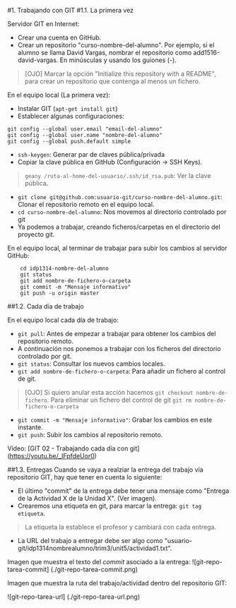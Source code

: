 

#1. Trabajando con GIT
#1.1. La primera vez

Servidor GIT en Internet:
* Crear una cuenta en GitHub.
* Crear un repositorio "curso-nombre-del-alumno". Por ejemplo, si el alumno se llama David Vargas, 
nombrar el repositorio como add1516-david-vargas. En minúsculas y usando los guiones (-).

> [OJO] Marcar la opción "Initialize this repository with a README", para crear un repositorio que contenga al menos un fichero.

En el equipo local (La primera vez):
* Instalar GIT (`apt-get install git`)
* Establecer algunas configuraciones:
```
git config --global user.email "email-del-alumno"
git config --global user.name "nombre-del-alumno"
git config --global push.default simple
```
* `ssh-keygen`: Generar par de claves pública/privada
* Copiar la clave pública en GitHub (Configuración -> SSH Keys).

> `geany /ruta-al-home-del-usuario/.ssh/id_rsa.pub`: Ver la clave pública.

* `git clone git@github.com:usuario-git/curso-nombre-del-alumno.git`: Clonar el repositorio remoto en el equipo local.
* `cd curso-nombre-del-alumno`: Nos movemos al directorio controlado por git
* Ya podemos a trabajar, creando ficheros/carpetas en el directorio del proyecto git.

En el equipo local, al terminar de trabajar para subir los cambios al servidor GitHub:
```
    cd idp1314-nombre-del-alumno
    git status
    git add nombre-de-fichero-o-carpeta
    git commit -m "Mensaje informativo"
    git push -u origin master
```

##1.2. Cada día de trabajo

En el equipo local cada día de trabajo:
* `git pull`: Antes de empezar a trabajar para obtener los cambios del repositorio remoto.
* A continuación nos ponemos a trabajar con los ficheros del directorio controlado por git.
* `git status`: Consultar los nuevos cambios locales.
* `git add nombre-de-fichero-o-carpeta`: Para añadir un fichero al control de git. 

> [OJO] 
> Si quiero anular esta acción hacemos `git checkout nombre-de-fichero`.
> Para eliminar un fichero del control de git `git rm nombre-de-fichero-o-carpeta`

* `git commit -m "Mensaje informativo"`: Grabar los cambios en este instante.
* `git push`: Subir los cambios al repositorio remoto.

Vídeo: [GIT 02 - Trabajando cada día con git] (https://youtu.be/_IFpfdeUor0)

##1.3. Entregas
Cuando se vaya a realziar la entrega del trabajo vía repositorio GIT, hay que tener en cuenta lo siguiente:
* El último "commit" de la entrega debe tener una mensaje como "Entrega de la Actividad X de la Unidad X". (Ver imagen).
* Crearemos una etiqueta en git, para marcar la entrega: `git tag etiqueta`.

> La etiqueta la establece el profesor y cambiará con cada entrega.

* La URL del trabajo a entregar debe ser algo como "usuario-git/idp1314nombrealumno/trim3/unit5/actividad1.txt".

Imagen que muestra el texto del *commit* asociado a la entrega:
![git-repo-tarea-commit] (./git-repo-tarea-commit.png)

Imagen que muestra la ruta del trabajo/actividad dentro del repositorio GIT:

![git-repo-tarea-url] (./git-repo-tarea-url.png)

